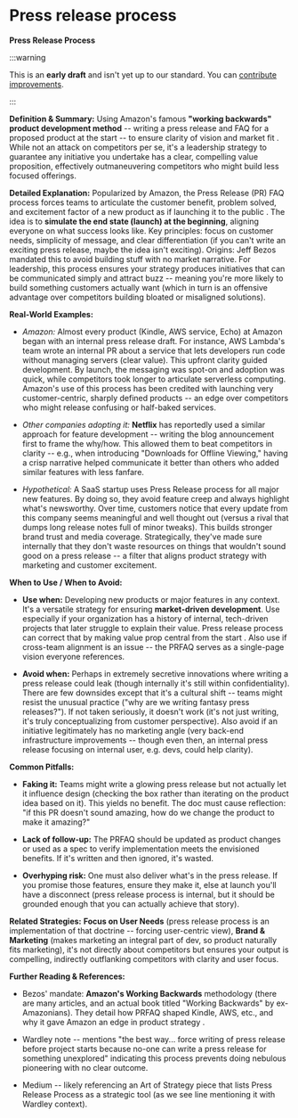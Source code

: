 # Press release process


**Press Release Process**

:::warning

This is an **early draft** and isn't yet up to our standard.
You can [contribute improvements](https://github.com/dave1010/wardley-leadership-strategies).

:::

**Definition & Summary:** Using Amazon's famous **"working backwards" product development method** -- writing a press release and FAQ for a proposed product at the start -- to ensure clarity of vision and market fit . While not an attack on competitors per se, it's a leadership strategy to guarantee any initiative you undertake has a clear, compelling value proposition, effectively outmaneuvering competitors who might build less focused offerings.

**Detailed Explanation:** Popularized by Amazon, the Press Release (PR) FAQ process forces teams to articulate the customer benefit, problem solved, and excitement factor of a new product as if launching it to the public . The idea is to **simulate the end state (launch) at the beginning**, aligning everyone on what success looks like. Key principles: focus on customer needs, simplicity of message, and clear differentiation (if you can't write an exciting press release, maybe the idea isn't exciting). Origins: Jeff Bezos mandated this to avoid building stuff with no market narrative. For leadership, this process ensures your strategy produces initiatives that can be communicated simply and attract buzz -- meaning you're more likely to build something customers actually want (which in turn is an offensive advantage over competitors building bloated or misaligned solutions).

**Real-World Examples:**

-  *Amazon:* Almost every product (Kindle, AWS service, Echo) at Amazon began with an internal press release draft. For instance, AWS Lambda's team wrote an internal PR about a service that lets developers run code without managing servers (clear value). This upfront clarity guided development. By launch, the messaging was spot-on and adoption was quick, while competitors took longer to articulate serverless computing. Amazon's use of this process has been credited with launching very customer-centric, sharply defined products -- an edge over competitors who might release confusing or half-baked services.

-  *Other companies adopting it:* **Netflix** has reportedly used a similar approach for feature development -- writing the blog announcement first to frame the why/how. This allowed them to beat competitors in clarity -- e.g., when introducing "Downloads for Offline Viewing," having a crisp narrative helped communicate it better than others who added similar features with less fanfare.

-  *Hypothetical:* A SaaS startup uses Press Release process for all major new features. By doing so, they avoid feature creep and always highlight what's newsworthy. Over time, customers notice that every update from this company seems meaningful and well thought out (versus a rival that dumps long release notes full of minor tweaks). This builds stronger brand trust and media coverage. Strategically, they've made sure internally that they don't waste resources on things that wouldn't sound good on a press release -- a filter that aligns product strategy with marketing and customer excitement.

**When to Use / When to Avoid:**

-  **Use when:** Developing new products or major features in any context. It's a versatile strategy for ensuring **market-driven development**. Use especially if your organization has a history of internal, tech-driven projects that later struggle to explain their value. Press release process can correct that by making value prop central from the start . Also use if cross-team alignment is an issue -- the PRFAQ serves as a single-page vision everyone references.

-  **Avoid when:** Perhaps in extremely secretive innovations where writing a press release could leak (though internally it's still within confidentiality). There are few downsides except that it's a cultural shift -- teams might resist the unusual practice ("why are we writing fantasy press releases?"). If not taken seriously, it doesn't work (it's not just writing, it's truly conceptualizing from customer perspective). Also avoid if an initiative legitimately has no marketing angle (very back-end infrastructure improvements -- though even then, an internal press release focusing on internal user, e.g. devs, could help clarity).

**Common Pitfalls:**

-  **Faking it:** Teams might write a glowing press release but not actually let it influence design (checking the box rather than iterating on the product idea based on it). This yields no benefit. The doc must cause reflection: "if this PR doesn't sound amazing, how do we change the product to make it amazing?"

-  **Lack of follow-up:** The PRFAQ should be updated as product changes or used as a spec to verify implementation meets the envisioned benefits. If it's written and then ignored, it's wasted.

-  **Overhyping risk:** One must also deliver what's in the press release. If you promise those features, ensure they make it, else at launch you'll have a disconnect (press release process is internal, but it should be grounded enough that you can actually achieve that story).

**Related Strategies:** **Focus on User Needs** (press release process is an implementation of that doctrine -- forcing user-centric view), **Brand & Marketing** (makes marketing an integral part of dev, so product naturally fits marketing), it's not directly about competitors but ensures your output is compelling, indirectly outflanking competitors with clarity and user focus.

**Further Reading & References:**

-  Bezos' mandate: **Amazon's Working Backwards** methodology (there are many articles, and an actual book titled "Working Backwards" by ex-Amazonians). They detail how PRFAQ shaped Kindle, AWS, etc., and why it gave Amazon an edge in product strategy .

-  Wardley note -- mentions "the best way... force writing of press release before project starts because no-one can write a press release for something unexplored" indicating this process prevents doing nebulous pioneering with no clear outcome.

-  Medium -- likely referencing an Art of Strategy piece that lists Press Release Process as a strategic tool (as we see line mentioning it with Wardley context).
